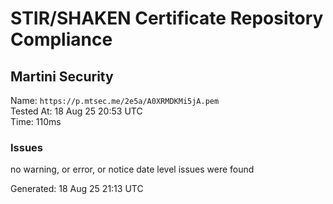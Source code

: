# STIR/SHAKEN Certificate Repository Compliance

## Martini Security

Name: `https://p.mtsec.me/2e5a/A0XRMDKMi5jA.pem`\
Tested At: 18 Aug 25 20:53 UTC\
Time: 110ms

### Issues

no warning, or error, or notice date level issues were found

Generated: 18 Aug 25 21:13 UTC
